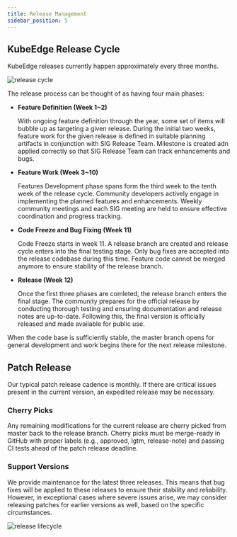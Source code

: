 ```yaml
---
title: Release Management
sidebar_position: 5
---
```


## KubeEdge Release Cycle

KubeEdge releases currently happen approximately every three months. 

![release cycle](/img/community/release-cycle.png)

The release process can be thought of as having four main phases:

- **Feature Definition (Week 1~2)**

    With ongoing feature definition through the year, some set of items will bubble up as targeting a given release. During the initial two weeks, feature work for the given release is defined in suitable planning artifacts in conjunction with SIG Release Team. Milestone is created adn applied correctly so that SIG Release Team can track enhancements and bugs.

- **Feature Work (Week 3~10)**
   
    Features Development phase spans form the third week to the tenth week of the release cycle. Community developers actively engage in implementing the planned features and enhancements. Weekly community meetings and each SIG meeting are held to ensure effective coordination and progress tracking.

- **Code Freeze and Bug Fixing (Week 11)**

    Code Freeze starts in week 11. A release branch are created and release cycle enters into the final testing stage. Only bug fixes are accepted into the release codebase during this time. Feature code cannot be merged anymore to ensure stability of the release branch.

- **Release (Week 12)**

  Once the first three phases are comleted, the release branch enters the final stage. The community prepares for the official release by conducting thorough testing and ensuring documentation and release notes are up-to-date. Following this, the final version is officially released and made available for public use.

When the code base is sufficiently stable, the master branch opens for general development and work begins there for the next release milestone. 

## Patch Release

Our typical patch release cadence is monthly. If there are critical issues present in the current version, an expedited release may be necessary.

### Cherry Picks

Any remaining modifications for the current release are cherry picked from master back to the release branch. Cherry picks must be merge-ready in GitHub with proper labels (e.g., approved, lgtm, release-note) and passing CI tests ahead of the patch release deadline.

### Support Versions

We provide maintenance for the latest three releases. This means that bug fixes will be applied to these releases to ensure their stability and reliability. However, in exceptional cases where severe issues arise, we may consider releasing patches for earlier versions as well, based on the specific circumstances.

![release lifecycle](/img/community/release-lifecycle.png)

